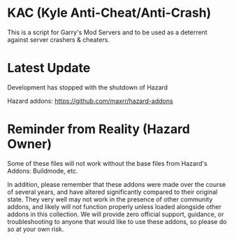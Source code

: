 # KAC (Kyle Anti-Cheat/Anti-Crash)
This is a script for Garry's Mod Servers and to be used as a deterrent against server crashers & cheaters.

# Latest Update
Development has stopped with the shutdown of Hazard

Hazard addons: https://github.com/maxrr/hazard-addons

# Reminder from Reality (Hazard Owner)
Some of these files will not work without the base files from Hazard's Addons: Buildmode, etc.

In addition, please remember that these addons were made over the course of several years, and have altered significantly compared to their original state. They very well may not work in the presence of other community addons, and likely will not function properly unless loaded alongside other addons in this collection. We will provide zero official support, guidance, or troubleshooting to anyone that would like to use these addons, so please do so at your own risk.
